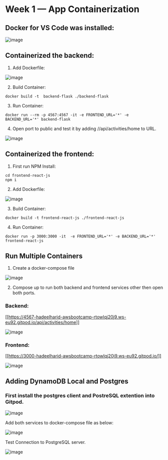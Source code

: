 # Week 1 — App Containerization

## Docker for VS Code was installed:

![image](https://user-images.githubusercontent.com/91920047/227708754-212d5f46-d2b8-4141-b5cb-720bc979a1d1.png)

## Containerized the backend:

1) Add Dockerfile:

![image](https://user-images.githubusercontent.com/91920047/227708807-bf2a3e41-66b5-4c58-b4d6-14c98ea93e8f.png)

2) Build Container:

```
docker build -t  backend-flask ./backend-flask
```

3) Run Container:

```
docker run --rm -p 4567:4567 -it -e FRONTEND_URL='*' -e BACKEND_URL='*' backend-flask
```
4) Open port to public and test it by adding //api/activities/home to URL.

![image](https://user-images.githubusercontent.com/91920047/227708976-5c54508b-ab7d-486f-9e9c-419f4ac2e3e3.png)

## Containerized the frontend:

1) First run NPM Install:

```
cd frontend-react-js
npm i
```

2) Add Dockerfile:

![image](https://user-images.githubusercontent.com/91920047/227709003-06a59a71-eeb8-4040-9730-af02c289eee3.png)

3) Build Container:

```
docker build -t frontend-react-js ./frontend-react-js
```
4) Run Container:

```
docker run -p 3000:3000 -it  -e FRONTEND_URL='*' -e BACKEND_URL='*' frontend-react-js
```

## Run Multiple Containers

1) Create a docker-compose file

![image](https://user-images.githubusercontent.com/91920047/227709239-73b7dc2a-0141-4f9e-a8c9-16e31582b396.png)

2) Compose up to run both backend and frontend services other then open both ports.

### Backend:

[[https://4567-hadeelharid-awsbootcamp-rtowlqj20j9.ws-eu92.gitpod.io/api/activities/home]]

![image](https://user-images.githubusercontent.com/91920047/227709322-03b2a112-8a99-4238-b09f-20bdf9d25c3d.png)


### Frontend:

[[https://3000-hadeelharid-awsbootcamp-rtowlqj20j9.ws-eu92.gitpod.io/]]

![image](https://user-images.githubusercontent.com/91920047/227709495-ee1b36af-2cf9-4491-b1b0-b982a2948bf6.png)


## Adding DynamoDB Local and Postgres

### First install the postgres client and PostreSQL extention into Gitpod.

![image](https://user-images.githubusercontent.com/91920047/227709726-7acde6c3-a5cb-4a44-94e9-3c8f96308a4a.png)

Add both services to docker-compose file as below:

![image](https://user-images.githubusercontent.com/91920047/227709608-cece0952-92e0-41ab-8171-cd67845d4319.png)

Test Connection to PostgreSQL server.

![image](https://user-images.githubusercontent.com/91920047/227709782-e8063df2-2f70-4c40-b85f-0bbeb8f01efa.png)


